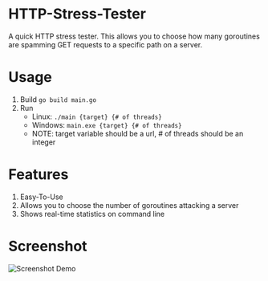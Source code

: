 # HTTP-Stress-Tester
A quick HTTP stress tester. This allows you to choose how many goroutines are spamming GET requests to a specific path on a server.

# Usage
1. Build
`go build main.go`
2. Run
	- Linux: `./main {target} {# of threads}`
	- Windows: `main.exe {target} {# of threads}`
	- NOTE: target variable should be a url, # of threads should be an integer

# Features
1. Easy-To-Use
2. Allows you to choose the number of goroutines attacking a server
3. Shows real-time statistics on command line

# Screenshot
![Screenshot Demo](https://raw.githubusercontent.com/Matt146/HTTP-Stress-Tester/master/screenshot.png, "")
